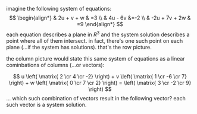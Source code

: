 imagine the following system of equations:
$$
\begin{align*}
  & 2u + v + w & =3 \\
  & 4u - 6v  &=-2 \\
  & -2u + 7v + 2w & =9
\end{align*}
$$
each equation describes a plane in $R^3$ and the system solution describes a point where all of them intersect. in fact, there's one such point on each plane (...if the system has solutions).
that's the row picture.

the column picture would state this same system of equations as a linear cominbations of columns (...or vectors):

$$
u \left( \matrix{ 2 \cr 4 \cr -2} \right) + v \left( \matrix{ 1 \cr -6 \cr 7} \right) + w \left( \matrix{ 0 \cr 7 \cr 2} \right) = \left( \matrix{ 3 \cr -2 \cr 9} \right)
$$
... which such combination of vectors result in the following vector? each such vector is a system solution.